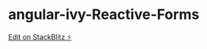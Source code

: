 # angular-ivy-Reactive-Forms

[Edit on StackBlitz ⚡️](https://stackblitz.com/edit/angular-ivy-4ebyzt)